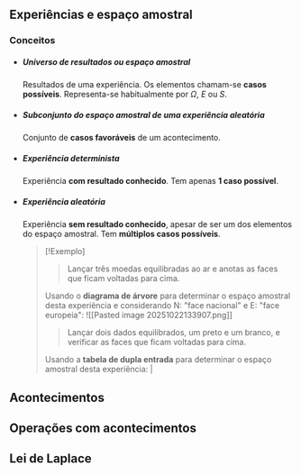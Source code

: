 ## Experiências e espaço amostral
### Conceitos
- ##### Universo de resultados ou espaço amostral
	Resultados de uma experiência.
	Os elementos chamam-se **casos possíveis**.
	Representa-se habitualmente por $\Omega$, $E$ ou $S$.
- ##### Subconjunto do espaço amostral de uma experiência aleatória
	Conjunto de **casos favoráveis** de um acontecimento.
- ##### Experiência determinista
	Experiência **com resultado conhecido**.
	Tem apenas **1 caso possível**.
- ##### Experiência aleatória
	Experiência **sem resultado conhecido**, apesar de ser um dos elementos do espaço amostral.
	Tem **múltiplos casos possíveis**.
	>[!Exemplo]
	>> Lançar três moedas equilibradas ao ar e anotas as faces que ficam voltadas para cima.
	>
	>Usando o **diagrama de árvore** para determinar o espaço amostral desta experiência e considerando N: "face nacional" e E: "face europeia":
	>![[Pasted image 20251022133907.png]]
	>
	>>Lançar dois dados equilibrados, um preto e um branco, e verificar as faces que ficam voltadas para cima.
	>
	>Usando a **tabela de dupla entrada** para determinar o espaço amostral desta experiência:
	>|
## Acontecimentos
## Operações com acontecimentos
## Lei de Laplace

